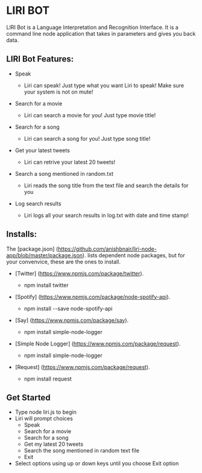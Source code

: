 # LIRI BOT

LIRI Bot is a Language Interpretation and Recognition Interface. It is a command line node application that takes in parameters and gives you back data.

## LIRI Bot Features:

* Speak
    - Liri can speak! Just type what you want Liri to speak! Make sure your system is not on mute! 

* Search for a movie
    -  Liri can search a movie for you! Just type movie title!

* Search for a song
    -  Liri can search a song for you! Just type song title!

* Get your latest tweets
    -  Liri can retrive your latest 20 tweets!

* Search a song mentioned in random.txt
    -  Liri reads the song title from the text file and search the details for you

* Log search results
    -  Liri logs all your search results in log.txt with date and time stamp!

## Installs:
The [package.json] (https://github.com/anishbnair/liri-node-app/blob/master/package.json). lists dependent node packages, but for your convenvice, these are the ones to install.

* [Twitter] (https://www.npmjs.com/package/twitter).
    - npm install twitter

* [Spotify] (https://www.npmjs.com/package/node-spotify-api).
    - npm install --save node-spotify-api

* [Say] (https://www.npmjs.com/package/say).
    - npm install simple-node-logger

* [Simple Node Logger] (https://www.npmjs.com/package/request).
    - npm install simple-node-logger

* [Request] (https://www.npmjs.com/package/request).
    - npm install request


## Get Started
* Type node liri.js to begin
* Liri will prompt choices 
    - Speak
    - Search for a movie
    - Search for a song
    - Get my latest 20 tweets
    - Search the song mentioned in random text file
    - Exit
* Select options using up or down keys until you choose Exit option
